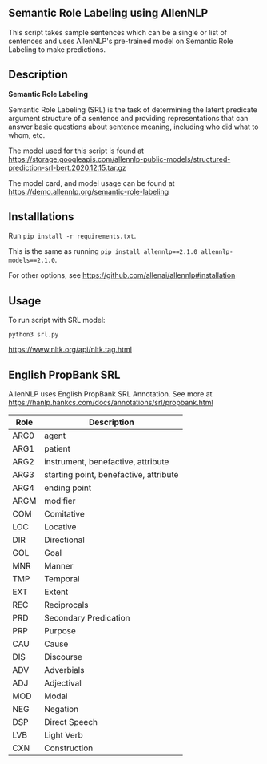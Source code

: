 ## **Semantic Role Labeling using AllenNLP**

This script takes sample sentences which can be a single or list of sentences and uses AllenNLP's pre-trained model on Semantic Role Labeling to make predictions.

## **Description**

**Semantic Role Labeling**

Semantic Role Labeling (SRL) is the task of determining the latent predicate argument structure of a sentence and providing representations that can answer basic questions about sentence meaning, including who did what to whom, etc.

The model used for this script is found at https://storage.googleapis.com/allennlp-public-models/structured-prediction-srl-bert.2020.12.15.tar.gz

The model card, and model usage can be found at https://demo.allennlp.org/semantic-role-labeling

## **Installlations**

Run ```pip install -r requirements.txt```.

This is the same as running ```pip install allennlp==2.1.0 allennlp-models==2.1.0```.

For other options, see https://github.com/allenai/allennlp#installation

## **Usage**

To run script with SRL model:

```python3 srl.py```

https://www.nltk.org/api/nltk.tag.html

## **English PropBank SRL**
AllenNLP uses English PropBank SRL Annotation. 
See more at https://hanlp.hankcs.com/docs/annotations/srl/propbank.html

| Role | Description                            |
|------|----------------------------------------|
| ARG0 | agent                                  |
| ARG1 | patient                                |
| ARG2 | instrument, benefactive, attribute     |
| ARG3 | starting point, benefactive, attribute |
| ARG4 | ending point                           |
| ARGM | modifier                               |
| COM  | Comitative                             |
| LOC  | Locative                               |
| DIR  | Directional                            |
| GOL  | Goal                                   |
| MNR  | Manner                                 |
| TMP  | Temporal                               |
| EXT  | Extent                                 |
| REC  | Reciprocals                            |
| PRD  | Secondary Predication                  |
| PRP  | Purpose                                |
| CAU  | Cause                                  |
| DIS  | Discourse                              |
| ADV  | Adverbials                             |
| ADJ  | Adjectival                             |
| MOD  | Modal                                  |
| NEG  | Negation                               |
| DSP  | Direct Speech                          |
| LVB  | Light Verb                             |
| CXN  | Construction                           |
